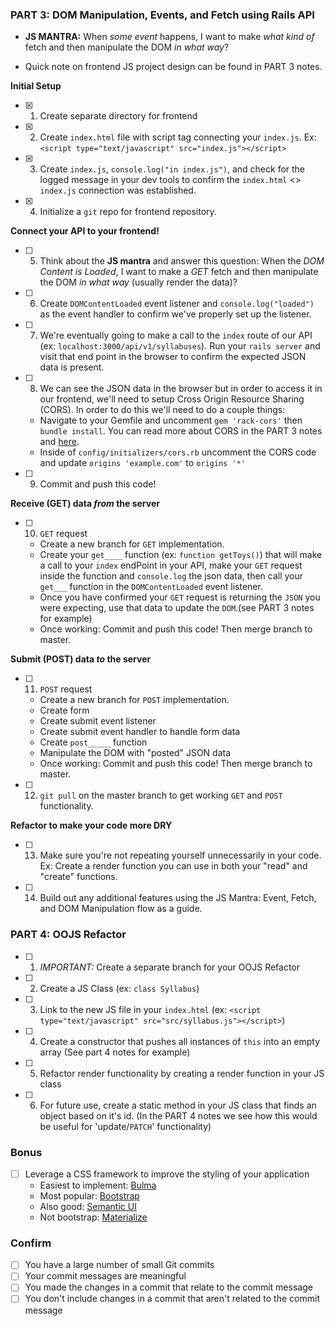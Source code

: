 ### PART 3: DOM Manipulation, Events, and Fetch using Rails API

- **JS MANTRA:** When _some event_ happens, I want to make _what kind of_ fetch and then manipulate the DOM _in what way_?

- Quick note on frontend JS project design can be found in PART 3 notes.

**Initial Setup**

- [x] 1. Create separate directory for frontend
- [x] 2. Create `index.html` file with script tag connecting your `index.js`. Ex: `<script type="text/javascript" src="index.js"></script>`
- [x] 3. Create `index.js`, `console.log("in index.js")`, and check for the logged message in your dev tools to confirm the `index.html` <> `index.js` connection was established.
- [x] 4. Initialize a `git` repo for frontend repository.

**Connect your API to your frontend!**

- [ ] 5. Think about the **JS mantra** and answer this question: When the _DOM Content is Loaded_, I want to make a  _GET_ fetch and then manipulate the DOM _in what way_ (usually render the data)?
- [ ] 6. Create `DOMContentLoaded` event listener and `console.log("loaded")` as the event handler to confirm we've properly set up the listener.
- [ ] 7. We're eventually going to make a call to the `index` route of our API (ex: `localhost:3000/api/v1/syllabuses`). Run your `rails server` and visit that end point in the browser to confirm the expected JSON data is present.
- [ ] 8. We can see the JSON data in the browser but in order to access it in our frontend, we'll need to setup Cross Origin Resource Sharing (CORS). In order to do this we'll need to do a couple things:
    - Navigate to your Gemfile and uncomment `gem 'rack-cors'` then `bundle install`. You can read more about CORS in the PART 3 notes and [here](https://en.wikipedia.org/wiki/Cross-origin_resource_sharing).
    - Inside of `config/initializers/cors.rb` uncomment the CORS code and update `origins 'example.com'` to `origins '*'`
- [ ] 9. Commit and push this code!

**Receive (GET) data _from_ the server**

- [ ] 10. `GET` request
    - Create a new branch for `GET` implementation.
    - Create your `get____` function (ex: `function getToys()`) that will make a call to your `index` endPoint in your API, make your `GET` request inside the function and `console.log` the json data, then call your `get___` function in the `DOMContentLoaded` event listener.
    - Once you have confirmed your `GET` request is returning the `JSON` you were expecting, use that data to update the `DOM`.(see PART 3 notes for example)
    - Once working: Commit and push this code! Then merge branch to master.

**Submit (POST) data _to_ the server**

- [ ] 11. `POST` request
    - Create a new branch for `POST` implementation.
    - Create form
    - Create submit event listener
    - Create submit event handler to handle form data
    - Create `post_____` function
    - Manipulate the DOM with "posted" JSON data
    - Once working: Commit and push this code! Then merge branch to master.
- [ ] 12. `git pull` on the master branch to get working `GET` and `POST` functionality.

**Refactor to make your code more DRY**

- [ ] 13. Make sure you're not repeating yourself unnecessarily in your code. Ex: Create a render function you can use in both your "read" and "create" functions.
- [ ] 14.  Build out any additional features using the JS Mantra: Event, Fetch, and DOM Manipulation flow as a guide.

### PART 4: OOJS Refactor
- [ ] 1. _IMPORTANT:_ Create a separate branch for your OOJS Refactor
- [ ] 2. Create a JS Class (ex: `class Syllabus`)
- [ ] 3. Link to the new JS file in your `index.html` (ex: `<script type="text/javascript" src="src/syllabus.js"></script>`)
- [ ] 4. Create a constructor that pushes all instances of `this` into an empty array (See part 4 notes for example)
- [ ] 5. Refactor render functionality by creating a render function in your JS class
- [ ] 6. For future use, create a static method in your JS class that finds an object based on it's id. (In the PART 4 notes we see how this would be useful for 'update/`PATCH`' functionality)

### Bonus
- [ ] Leverage a CSS framework to improve the styling of your application
  - Easiest to implement: [Bulma](https://bulma.io/)
  - Most popular: [Bootstrap](https://getbootstrap.com/)
  - Also good: [Semantic UI](https://semantic-ui.com/)
  - Not bootstrap: [Materialize](https://materializecss.com/)

### Confirm
- [ ] You have a large number of small Git commits
- [ ] Your commit messages are meaningful
- [ ] You made the changes in a commit that relate to the commit message
- [ ] You don't include changes in a commit that aren't related to the commit message
